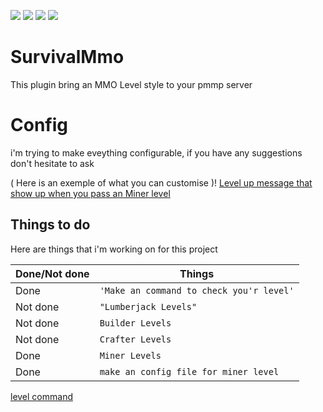 [![](https://poggit.pmmp.io/shield.state/SurvivalMmo)](https://poggit.pmmp.io/p/SurvivalMmo)
<a href="https://poggit.pmmp.io/p/SurvivalMmo"><img src="https://poggit.pmmp.io/shield.state/SurvivalMmo"></a>
[![](https://poggit.pmmp.io/shield.api/SurvivalMmo)](https://poggit.pmmp.io/p/SurvivalMmo)
<a href="https://poggit.pmmp.io/p/SurvivalMmo"><img src="https://poggit.pmmp.io/shield.api/SurvivalMmo"></a>
# SurvivalMmo

This plugin bring an MMO Level style to your pmmp server


# Config

i'm trying to make eveything configurable, if you have any suggestions don't hesitate to ask

( Here is an exemple of what you can customise )!
[Level up message that show up when you pass an Miner level](https://cdn.discordapp.com/attachments/570975788631851018/571104477696884758/unknown.png)


## Things to do

Here are things that i'm working on for this project

|         Done/Not done       |     Things       |
|----------------|-------------------------------|
|Done |`'Make an command to check you'r level'`            |
|Not done          |`"Lumberjack Levels"`            |
|Not done          |`Builder Levels`|
|Not done          |`Crafter Levels`|
|Done          |`Miner Levels`|
|Done          |`make an config file for miner level`|

[level command](https://cdn.discordapp.com/attachments/570975788631851018/571114540259999755/Level.gif)
